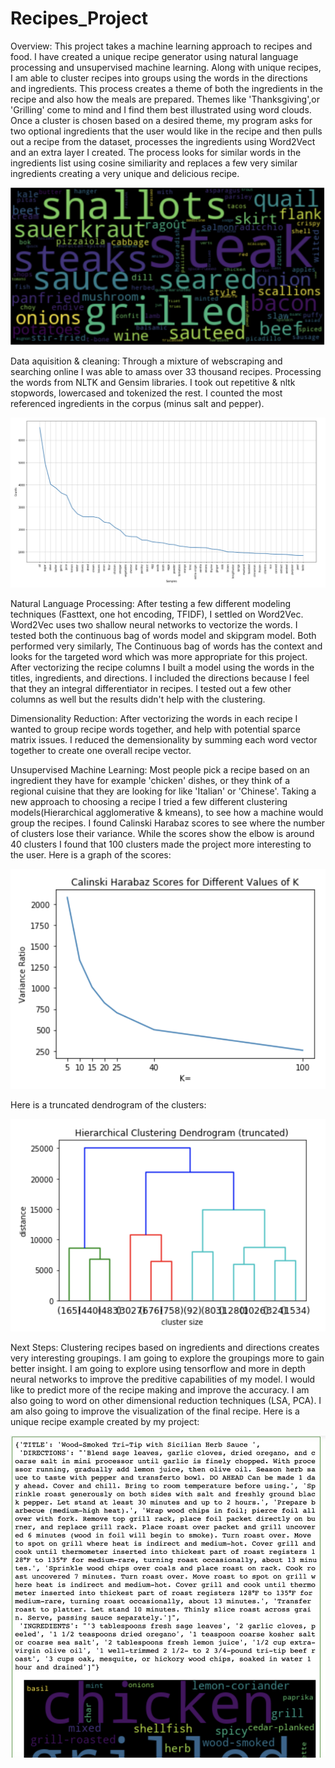 # Recipes_Project
Overview:
  This project takes a machine learning approach to recipes and food. I have created a unique recipe generator using natural language processing and unsupervised machine learning. Along with unique recipes, I am able to cluster recipes into groups using the words in the directions and ingredients. This process creates a theme of both the ingredients in the recipe and also how the meals are prepared. Themes like 'Thanksgiving',or 'Grilling' come to mind and I find them best illustrated using word clouds. Once a cluster is chosen based on a desired theme, my program asks for two optional ingredients that the user would like in the recipe and then pulls out a recipe from the dataset, processes the ingredients using Word2Vect and an extra layer I created. The process looks for similar words in the ingredients list using cosine similiarity and replaces a few very similar ingredients creating a very unique and delicious recipe. 
  
  
![Plot](https://github.com/denisdunn/Recipes_Project/blob/master/Screen%20Shot%202019-06-23%20at%205.08.14%20PM.png) 


Data aquisition & cleaning:
  Through a mixture of webscraping and searching online I was able to amass over 33 thousand recipes. Processing the words from NLTK and Gensim libraries. I took out repetitive & nltk stopwords, lowercased and tokenized the rest.  I counted the most referenced ingredients in the corpus (minus salt and pepper).
  
 ![Plot](https://github.com/denisdunn/Recipes_Project/blob/master/Screen%20Shot%202019-06-19%20at%201.15.49%20PM.png)
 
 
  
Natural Language Processing:
  After testing a few different modeling techniques (Fasttext, one hot encoding, TFIDF), I settled on Word2Vec. Word2Vec uses two shallow neural networks to vectorize the words. I tested both the continuous bag of words model and skipgram model. Both performed very similarly, The Continuous bag of words has the context and looks for the targeted word which was more appropriate for this project. After vectorizing the recipe columns I built a model using the words in the titles, ingredients, and  directions. I included the directions because I feel that they an integral differentiator in recipes. I tested out a few other columns as well but the results didn't help with the clustering.
  
Dimensionality Reduction:
  After vectorizing the words in each recipe I wanted to group recipe words together, and help with potential sparce matrix issues. I reduced the demensionality by summing each word vector together to create one overall recipe vector.
  
 Unsupervised Machine Learning:
  Most people pick a recipe based on an ingredient they have for example 'chicken' dishes, or they think of a regional cuisine that they are looking for like 'Italian' or 'Chinese'. Taking a new approach to choosing a recipe I tried a few different clustering models(Hierarchical agglomerative & kmeans), to see how a machine would group the recipes. I found Calinski Harabaz scores to see where the number of clusters lose their variance. While the scores show the elbow is around 40 clusters I found that 100 clusters made the project more interesting to the user. Here is a graph of the scores:
  
 ![Plot](https://github.com/denisdunn/Recipes_Project/blob/master/Screen%20Shot%202019-06-19%20at%201.12.34%20PM.png)
 
  Here is a truncated dendrogram of the clusters:
    
![Plot](https://github.com/denisdunn/Recipes_Project/blob/master/Screen%20Shot%202019-06-19%20at%201.10.38%20PM.png)

Next Steps:
    Clustering recipes based on ingredients and directions creates very interesting groupings. I am going to explore the groupings more to gain better insight. I am going to explore using tensorflow and more in depth neural networks to improve the preditive capabilities of my model. I would like to predict more of the recipe making and improve the accuracy. I am also going to word on other dimensional reduction techniques (LSA, PCA). I am also going to improve the visualization of the final recipe. Here is a unique recipe example created by my project:

![Plot](https://github.com/denisdunn/Recipes_Project/blob/master/Screen%20Shot%202019-06-25%20at%209.34.50%20AM.png)
